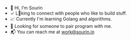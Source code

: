 - 👋 Hi, I’m Sourin
- ✓ L👀king to connect with people who like to build stuff.
- 📈 Currently I'm learning Golang and algorithms.
- 🤲 Looking for someone to pair program with me.
- 📬 You can reach me at work@sourin.in
 
<!---
sourinsarkar/sourinsarkar is a ✨ special ✨ repository because its `README.md` (this file) appears on your GitHub profile.
You can click the Preview link to take a look at your changes.
--->
